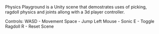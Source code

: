 Physics Playground is a Unity scene that demostrates uses of picking, ragdoll physics and joints allong with a 3d player controller.

Controls:
WASD - Movement
Space - Jump
Left Mouse - Sonic
E - Toggle Ragdoll
R - Reset Scene
